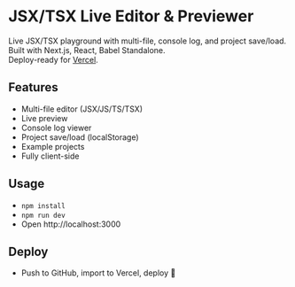 # JSX/TSX Live Editor & Previewer

Live JSX/TSX playground with multi-file, console log, and project save/load.  
Built with Next.js, React, Babel Standalone.  
Deploy-ready for [Vercel](https://vercel.com/).

## Features
- Multi-file editor (JSX/JS/TS/TSX)
- Live preview
- Console log viewer
- Project save/load (localStorage)
- Example projects
- Fully client-side

## Usage

- `npm install`
- `npm run dev`
- Open http://localhost:3000

## Deploy

- Push to GitHub, import to Vercel, deploy 🚀
